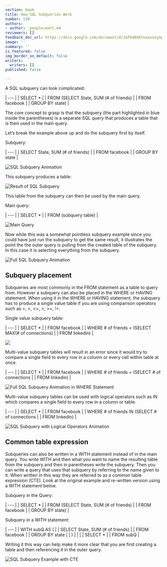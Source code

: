 ```yaml
---
section: book
title: How SQL Subqueries Work
number: 130
authors:
- author: _people/matt.md
reviewers: []
feedback_doc_url: https://docs.google.com/document/d/1kPX4BXKYuxouonyUpYlCItWCLrtH86mfV2YHj1u0ovw/edit?usp=sharing
image: ''
summary: ''
is_featured: false
img_border_on_default: false
writers:
  writers: []
published: false

---
```

A SQL subquery can look complicated:

| --- |
| SELECT * |
| FROM (SELECT State, SUM (# of friends) |
| FROM facebook |
| GROUP BY state) |

The core concept to grasp is that the subquery (the part highlighted in blue inside the parentheses) is a separate SQL query that produces a table that is then used in the main query.

Let’s break the example above up and do the subquery first by itself.

Subquery:

| --- |
| SELECT State, SUM (# of friends) |
| FROM facebook |
| GROUP BY state |

![SQL Subquery Animation](https://assets.website-files.com/5c197923e5851742d9bc835d/5c95647196e83ca6bbeec3e8_Gfb6UxlJtLvTxjG6EhXweJGe85Jb8ytqFwa6w_6sgy8SBOK_f-682FHKHaxpXlsvYXBKi1ocvLLsgRbL__QT9ZhFF4TD_NlQqb6Ml2Z0SzN9aq-q5-9ILBGd8Q9vQ8DxddSF6qrn.gif)

This subquery produces a table:

![Result of SQL Subquery](https://assets.website-files.com/5c197923e5851742d9bc835d/5c9564713a3564c7905ac42d_Z0P522tVJireax1cHYRw9ERKptxGMlSdJNtdvcpDJ8c1UosqjK15TfUv90Byq_nFizT9USo6aFlVJyUhcZ6wVCOfO-RjQsZSe-rMY1x4dW34s3O0eHUJW_-j6iz7NzPqt3LAl3OO.png)

This table from the subquery can then be used by the main query.

Main query:

| --- |
| SELECT * |
| FROM (subquery table) |

![Main Query](https://assets.website-files.com/5c197923e5851742d9bc835d/5c9563da4476fb5ed34887b2_21-NGat8OO_7__fkccSnoM1c-16ULgDL354Ggca6cRbkNhEYde81_SGvSO6ECisRTGzK0U0biZBbk8uQXjv7AIQaglBWJsiHyNTB7e40wcCjma1mOf7p2nsBQl6qluisrjLWnwcI.png)

Now while this was a somewhat pointless subquery example since you could have just run the subquery to get the same result, it illustrates the point the the outer query is pulling from the created table of the subquery. In this case it is selecting everything from the subquery.

![Full SQL Subquery Animation](https://assets.website-files.com/5c197923e5851742d9bc835d/5c956472855a5131d24ab7e7_LlZ9Kemn8ejZ9oS13A20JSJHAwQPMGaPPUNha_80svCDsRv8rE7ZiB4oQjW7wF6xqEQlQY-blMqbSoiw-ktRzSQXeCJV-9xB0GdXbBBUVvN8WO-GYd34u7o1A0J46GiB_MarSQ1o.gif)

## **Subquery placement**

Subqueries are most commonly in the FROM statement as a table to query from. However a subquery can also be placed in the WHERE or HAVING statement. When using it in the WHERE or HAVING statement, the subquery has to produce a single value table if you are using comparison operators such as =, <, <=, >, >=, !=.

Single value subquery table:

| --- |
| SELECT * |
| FROM facebook |
| WHERE # of friends = (SELECT MAX(# of connections) |
| FROM linkedin) |

![](https://assets.website-files.com/5c197923e5851742d9bc835d/5c9564724476fb789948a14a_JCNDN8JR7jL6zkbod5WQZeHPz_Z45CNnQ9ANDq8buzhoa2NZNtLJ4XaTpDTRhoikU3As8ci8KYkl-ORlsoxRMgJXbF1LhBD-WjPxMUWETzkXNJbScBSCOwBppN6JjFTbrqHmcde0.gif)

Multi-value subquery tables will result in an error since it would try to compare a single field to every row in a column or every cell within table at once.

| --- |
| SELECT * |
| FROM facebook |
| WHERE # of friends = (SELECT # of connections |
| FROM linkedin) |

![Full SQL Subquery Animation in WHERE Statement](https://assets.website-files.com/5c197923e5851742d9bc835d/5c9564724cfd2a5f483a6fb9__oygOLV43NTbwEMxa17ksu8NLOq7MsCKM8sqBeGyVI48yyqakJCxaFR1EwLjnkHXzJVCHVk4e90vR_-EHDc1nYqNom8QW5ms3TqcOSRHCe9R0oeD36TCVw0LW6qajfinD5xgW-RU.gif)

Multi-value subquery tables can be used with logical operators such as IN which compares a single field to every row in a column or table.

| --- |
| SELECT * |
| FROM facebook |
| WHERE # of friends IN (SELECT # of connections |
| FROM linkedin) |

![SQL Subquery with Logical Operators Animation](https://assets.website-files.com/5c197923e5851742d9bc835d/5c9564723a3564360d5ac42e_48cBeWcCBRS9eyS_U6mHvHtL18__vstG86SvQVU3d7BJ2mqbCHYvKlA7LZBTxbMOdTNx0YA2o9BYOIrKEp2k4jbDd--iysDCblIabJKfq3xTMwFVqP4-JBWnv_FhF0hnijXGFhab.gif)

## **Common table expression**

Subqueries can also be written in a WITH statement instead of in the main query. You write WITH and then what you want to name the resulting table from the subquery and then in parentheses write the subquery. Then you can write a query that uses that subquery by referring to the name given to it. When written in this way they are referred to as a common table expression (CTE). Look at the original example and re-written version using a WITH statement below.

Subquery in the Query:

| --- |
| SELECT * |
| FROM (SELECT State, SUM (# of friends) |
| FROM facebook |
| GROUP BY state) |

Subquery in a WITH statement:

| --- |
| WITH subQ AS ( |
| SELECT State, SUM (# of friends) |
| FROM facebook |
| GROUP BY state |
| ) |
|  |
| SELECT * |
| FROM subQ |

Writing it this way can help make it more clear that you are first creating a table and then referencing it in the outer query.

![SQL Subquery Example with CTE ](https://assets.website-files.com/5c197923e5851742d9bc835d/5c956472b9d9615ab57eaecf_proDgRAvON6TBGqqgoMMiMfHfudjQtWPIAjJQ0N2cCNjmsQ7E47Z6P-fLLeXvESOaGzyoqoBZBDUIgMf1vI4NIbw1Gy-G9XmNIQOZqCzgrk9Iqcbl9T8z_zFaVLRNaU0MvwZ_dOC.gif)